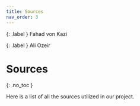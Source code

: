 ```yaml
---
title: Sources
nav_order: 3
---
```


{: .label }
Fahad von Kazi

{: .label }
Ali Ozeir

# Sources
{: .no_toc }

Here is a list of all the sources utilized in our project.
